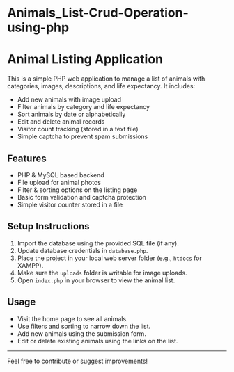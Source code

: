 # Animals_List-Crud-Operation-using-php
# Animal Listing Application

This is a simple PHP web application to manage a list of animals with categories, images, descriptions, and life expectancy. It includes:

- Add new animals with image upload
- Filter animals by category and life expectancy
- Sort animals by date or alphabetically
- Edit and delete animal records
- Visitor count tracking (stored in a text file)
- Simple captcha to prevent spam submissions

## Features

- PHP & MySQL based backend
- File upload for animal photos
- Filter & sorting options on the listing page
- Basic form validation and captcha protection
- Simple visitor counter stored in a file

## Setup Instructions

1. Import the database using the provided SQL file (if any).
2. Update database credentials in `database.php`.
3. Place the project in your local web server folder (e.g., `htdocs` for XAMPP).
4. Make sure the `uploads` folder is writable for image uploads.
5. Open `index.php` in your browser to view the animal list.

## Usage

- Visit the home page to see all animals.
- Use filters and sorting to narrow down the list.
- Add new animals using the submission form.
- Edit or delete existing animals using the links on the list.

---

Feel free to contribute or suggest improvements!

